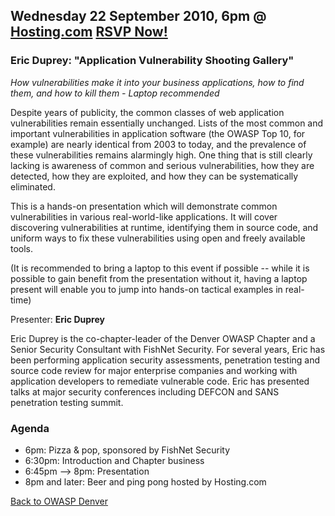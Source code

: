 ## Wednesday 22 September 2010, 6pm @ [Hosting.com](http://maps.google.com/maps?f=q&source=s_q&hl=en&q=hosting.com&sll=39.699262,-104.986725&sspn=0.159814,0.258522&ie=UTF8&radius=8.24&split=1&rq=1&ev=zi&hq=hosting.com&hnear=&ll=39.699262,-104.986725&spn=0.159814,0.258522&z=12&iwloc=A) [RSVP Now\!](http://denverowasp.eventbrite.com/)

### Eric Duprey: "Application Vulnerability Shooting Gallery"

*How vulnerabilities make it into your business applications, how to
find them, and how to kill them - Laptop recommended*

Despite years of publicity, the common classes of web application
vulnerabilities remain essentially unchanged. Lists of the most common
and important vulnerabilities in application software (the OWASP Top 10,
for example) are nearly identical from 2003 to today, and the prevalence
of these vulnerabilities remains alarmingly high. One thing that is
still clearly lacking is awareness of common and serious
vulnerabilities, how they are detected, how they are exploited, and how
they can be systematically eliminated.

This is a hands-on presentation which will demonstrate common
vulnerabilities in various real-world-like applications. It will cover
discovering vulnerabilities at runtime, identifying them in source code,
and uniform ways to fix these vulnerabilities using open and freely
available tools.

(It is recommended to bring a laptop to this event if possible -- while
it is possible to gain benefit from the presentation without it, having
a laptop present will enable you to jump into hands-on tactical examples
in real-time)

Presenter: **Eric Duprey**

Eric Duprey is the co-chapter-leader of the Denver OWASP Chapter and a
Senior Security Consultant with FishNet Security. For several years,
Eric has been performing application security assessments, penetration
testing and source code review for major enterprise companies and
working with application developers to remediate vulnerable code. Eric
has presented talks at major security conferences including DEFCON and
SANS penetration testing summit.

### Agenda

  - 6pm: Pizza & pop, sponsored by FishNet Security
  - 6:30pm: Introduction and Chapter business
  - 6:45pm --\> 8pm: Presentation
  - 8pm and later: Beer and ping pong hosted by Hosting.com

[Back to OWASP Denver](https://www.owasp.org/index.php/Denver)